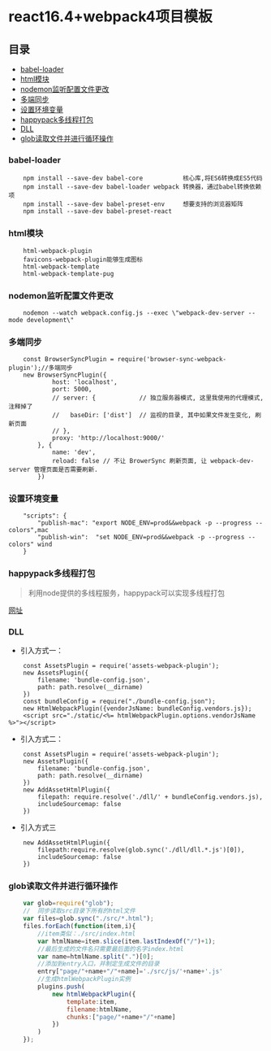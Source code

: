 # react16.4+webpack4项目模板

## 目录

* [babel-loader](#babel-loader)
* [html模块](#html模块)
* [nodemon监听配置文件更改](#nodemon监听配置文件更改)
* [多端同步](#多端同步)
* [设置环境变量](#设置环境变量)
* [happypack多线程打包](#happypack多线程打包)
* [DLL](#DLL)
* [glob读取文件并进行循环操作](#glob读取文件并进行循环操作)

### babel-loader

```git
    npm install --save-dev babel-core           核心库,将ES6转换成ES5代码
    npm install --save-dev babel-loader webpack 转换器，通过babel转换依赖项
    npm install --save-dev babel-preset-env     想要支持的浏览器矩阵
    npm install --save-dev babel-preset-react
```

### html模块

```git
    html-webpack-plugin
    favicons-webpack-plugin能够生成图标
    html-webpack-template
    html-webpack-template-pug
```

### nodemon监听配置文件更改

```git
    nodemon --watch webpack.config.js --exec \"webpack-dev-server --mode development\"
```

### 多端同步

```git
    const BrowserSyncPlugin = require('browser-sync-webpack-plugin');//多端同步
    new BrowserSyncPlugin({
            host: 'localhost',
            port: 5000,
            // server: {            // 独立服务器模式, 这里我使用的代理模式, 注释掉了
            //   baseDir: ['dist']  // 监视的目录, 其中如果文件发生变化, 刷新页面
            // },
            proxy: 'http://localhost:9000/'
        }, {
            name: 'dev',
            reload: false // 不让 BrowerSync 刷新页面, 让 webpack-dev-server 管理页面是否需要刷新.
        })
```

### 设置环境变量

```git
    "scripts": {
        "publish-mac": "export NODE_ENV=prod&&webpack -p --progress --colors",mac
        "publish-win":  "set NODE_ENV=prod&&webpack -p --progress --colors" wind
    }
```

### happypack多线程打包

> 利用node提供的多线程服务，happypack可以实现多线程打包

[网址](<http://taobaofed.org/blog/2016/12/08/happypack-source-code-analysis//>)

### DLL

* 引入方式一：

```git
    const AssetsPlugin = require('assets-webpack-plugin');
    new AssetsPlugin({
        filename: 'bundle-config.json',
        path: path.resolve(__dirname)
    })
    const bundleConfig = require("./bundle-config.json");
    new HtmlWebpackPlugin({vendorJsName: bundleConfig.vendors.js});
    <script src="./static/<%= htmlWebpackPlugin.options.vendorJsName %>"></script>
```

* 引入方式二：

```git
    const AssetsPlugin = require('assets-webpack-plugin');
    new AssetsPlugin({
        filename: 'bundle-config.json',
        path: path.resolve(__dirname)
    })
    new AddAssetHtmlPlugin({
        filepath: require.resolve('./dll/' + bundleConfig.vendors.js),
        includeSourcemap: false
    })
```

* 引入方式三

```git
    new AddAssetHtmlPlugin({
        filepath:require.resolve(glob.sync('./dll/dll.*.js')[0]),
        includeSourcemap: false
    })
```

### glob读取文件并进行循环操作

```javascript
    var glob=require("glob");
    //  同步读取src目录下所有的html文件
    var files=glob.sync("./src/*.html");
    files.forEach(function(item,i){
        //item类似：./src/index.html
        var htmlName=item.slice(item.lastIndexOf("/")+1);
        //最后生成的文件名只需要最后面的名字index.html
        var name=htmlName.split(".")[0];
        //添加到entry入口，并制定生成文件的目录
        entry["page/"+name+"/"+name]='./src/js/'+name+'.js'
        //生成htmlWebpackPlugin实例
        plugins.push(
            new htmlWebpackPlugin({
                template:item,
                filename:htmlName,
                chunks:["page/"+name+"/"+name]
            })
        )
    });
```
